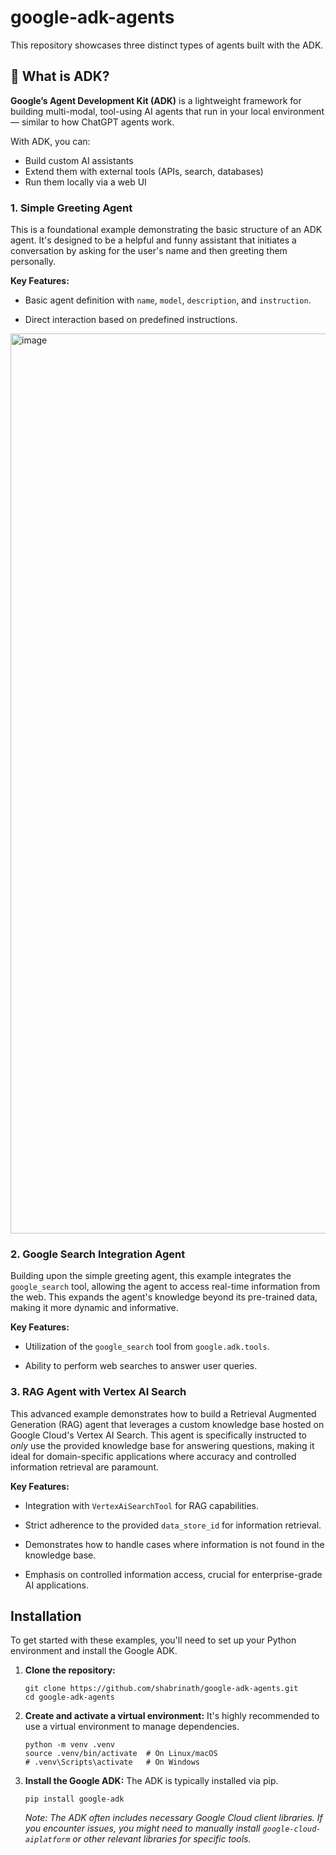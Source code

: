 # google-adk-agents
This repository showcases three distinct types of agents built with the ADK.

## 🧠 What is ADK?

**Google’s Agent Development Kit (ADK)** is a lightweight framework for building multi-modal, tool-using AI agents that run in your local environment — similar to how ChatGPT agents work.

With ADK, you can:
- Build custom AI assistants
- Extend them with external tools (APIs, search, databases)
- Run them locally via a web UI

### 1\. Simple Greeting Agent 

This is a foundational example demonstrating the basic structure of an ADK agent. It's designed to be a helpful and funny assistant that initiates a conversation by asking for the user's name and then greeting them personally.

**Key Features:**

-   Basic agent definition with `name`, `model`, `description`, and `instruction`.

-   Direct interaction based on predefined instructions.
<img width="1440" alt="image" src="https://github.com/user-attachments/assets/5dbe3125-d503-4576-ac56-22bd0484243d" />

### 2\. Google Search Integration Agent 

Building upon the simple greeting agent, this example integrates the `google_search` tool, allowing the agent to access real-time information from the web. This expands the agent's knowledge beyond its pre-trained data, making it more dynamic and informative.

**Key Features:**

-   Utilization of the `google_search` tool from `google.adk.tools`.

-   Ability to perform web searches to answer user queries.

### 3\. RAG Agent with Vertex AI Search 

This advanced example demonstrates how to build a Retrieval Augmented Generation (RAG) agent that leverages a custom knowledge base hosted on Google Cloud's Vertex AI Search. This agent is specifically instructed to *only* use the provided knowledge base for answering questions, making it ideal for domain-specific applications where accuracy and controlled information retrieval are paramount.

**Key Features:**

-   Integration with `VertexAiSearchTool` for RAG capabilities.

-   Strict adherence to the provided `data_store_id` for information retrieval.

-   Demonstrates how to handle cases where information is not found in the knowledge base.

-   Emphasis on controlled information access, crucial for enterprise-grade AI applications.

Installation
------------

To get started with these examples, you'll need to set up your Python environment and install the Google ADK.

1.  **Clone the repository:**

    ```
    git clone https://github.com/shabrinath/google-adk-agents.git
    cd google-adk-agents

    ```

2.  **Create and activate a virtual environment:** It's highly recommended to use a virtual environment to manage dependencies.

    ```
    python -m venv .venv
    source .venv/bin/activate  # On Linux/macOS
    # .venv\Scripts\activate   # On Windows

    ```

3.  **Install the Google ADK:** The ADK is typically installed via pip.

    ```
    pip install google-adk

    ```

    *Note: The ADK often includes necessary Google Cloud client libraries. If you encounter issues, you might need to manually install `google-cloud-aiplatform` or other relevant libraries for specific tools.*


